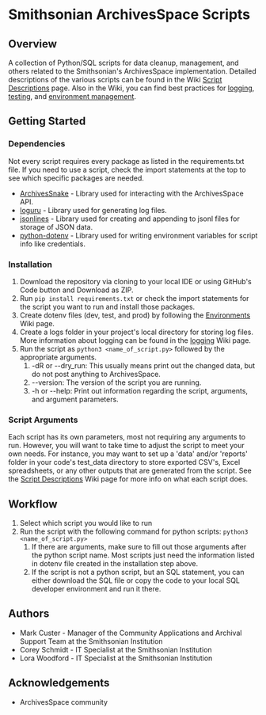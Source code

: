 # Smithsonian ArchivesSpace Scripts
## Overview
A collection of Python/SQL scripts for data cleanup, management, and others related to the Smithsonian's ArchivesSpace 
implementation. Detailed descriptions of the various scripts can be found in the Wiki [Script Descriptions](https://github.com/Smithsonian/caas-aspace-scripts/wiki/Script-Descriptions) page. 
Also in the Wiki, you can find best practices for [logging](https://github.com/Smithsonian/caas-aspace-scripts/wiki/Logging), [testing](https://github.com/Smithsonian/caas-aspace-scripts/wiki/Testing), and [environment management](https://github.com/Smithsonian/caas-aspace-scripts/wiki/Environments).

## Getting Started

### Dependencies
Not every script requires every package as listed in the requirements.txt file. If you need to use a script, check the 
import statements at the top to see which specific packages are needed.

- [ArchivesSnake](https://github.com/archivesspace-labs/ArchivesSnake) - Library used for interacting with the ArchivesSpace API.
- [loguru](https://pypi.org/project/loguru/) - Library used for generating log files.
- [jsonlines](https://github.com/wbolster/jsonlines) - Library used for creating and appending to jsonl files for storage of JSON data.
- [python-dotenv](https://github.com/theskumar/python-dotenv) - Library used for writing environment variables for script info like credentials.

### Installation

1. Download the repository via cloning to your local IDE or using GitHub's Code button and Download as ZIP.
2. Run `pip install requirements.txt` or check the import statements for the script you want to run and install those 
packages.
3. Create dotenv files (dev, test, and prod) by following the [Environments](https://github.com/Smithsonian/caas-aspace-scripts/wiki/Environments) Wiki page.
4. Create a logs folder in your project's local directory for storing log files. More information about logging can be 
found in the [logging](https://github.com/Smithsonian/caas-aspace-scripts/wiki/Logging) Wiki page.
5. Run the script as `python3 <name_of_script.py>` followed by the appropriate arguments.
   1. -dR or --dry_run: This usually means print out the changed data, but do not post anything to ArchivesSpace.
   2. --version: The version of the script you are running.
   3. -h or --help: Print out information regarding the script, arguments, and argument parameters.

### Script Arguments
Each script has its own parameters, most not requiring any arguments to run. However, you will want to take time to 
adjust the script to meet your own needs. For instance, you may want to set up a 'data' and/or 'reports' folder in your 
code's test_data directory to store exported CSV's, Excel spreadsheets, or any other outputs that are generated from the
script. See the [Script Descriptions](https://github.com/Smithsonian/caas-aspace-scripts/wiki/Script-Descriptions) Wiki page for more info on what each script does.

## Workflow
1. Select which script you would like to run
2. Run the script with the following command for python scripts: `python3 <name_of_script.py>`
   1. If there are arguments, make sure to fill out those arguments after the python script name. Most scripts just 
   need the information listed in dotenv file created in the installation step above.
   2. If the script is not a python script, but an SQL statement, you can either download the SQL file or copy the code
   to your local SQL developer environment and run it there.

## Authors

- Mark Custer - Manager of the Community Applications and Archival Support Team at the Smithsonian Institution
- Corey Schmidt - IT Specialist at the Smithsonian Institution
- Lora Woodford - IT Specialist at the Smithsonian Institution

## Acknowledgements

- ArchivesSpace community